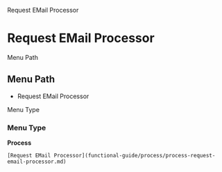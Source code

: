 
Request EMail Processor
# Request EMail Processor



Menu Path
## Menu Path



- Request EMail Processor

Menu Type
### Menu Type

**Process**


```
[Request EMail Processor](functional-guide/process/process-request-email-processor.md)
```